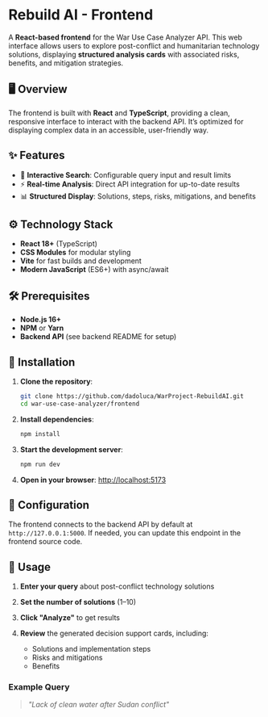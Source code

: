 # Rebuild AI - Frontend

A **React-based frontend** for the War Use Case Analyzer API. This web interface allows users to explore post-conflict and humanitarian technology solutions, displaying **structured analysis cards** with associated risks, benefits, and mitigation strategies.

## 🖥️ Overview

The frontend is built with **React** and **TypeScript**, providing a clean, responsive interface to interact with the backend API. It’s optimized for displaying complex data in an accessible, user-friendly way.

## ✨ Features

* 🔎 **Interactive Search**: Configurable query input and result limits
* ⚡ **Real-time Analysis**: Direct API integration for up-to-date results
* 📊 **Structured Display**: Solutions, steps, risks, mitigations, and benefits

## ⚙️ Technology Stack

* **React 18+** (TypeScript)
* **CSS Modules** for modular styling
* **Vite** for fast builds and development
* **Modern JavaScript** (ES6+) with async/await

## 🛠️ Prerequisites

* **Node.js 16+**
* **NPM** or **Yarn**
* **Backend API** (see backend README for setup)

## 🚀 Installation

1. **Clone the repository**:

   ```bash
   git clone https://github.com/dadoluca/WarProject-RebuildAI.git
   cd war-use-case-analyzer/frontend
   ```

2. **Install dependencies**:

   ```bash
   npm install
   ```

3. **Start the development server**:

   ```bash
   npm run dev
   ```

4. **Open in your browser**:
   [http://localhost:5173](http://localhost:5173)

## 🔧 Configuration

The frontend connects to the backend API by default at `http://127.0.0.1:5000`.
If needed, you can update this endpoint in the frontend source code.

## 📝 Usage

1. **Enter your query** about post-conflict technology solutions
2. **Set the number of solutions** (1–10)
3. **Click "Analyze"** to get results
4. **Review** the generated decision support cards, including:

   * Solutions and implementation steps
   * Risks and mitigations
   * Benefits

### Example Query

> *"Lack of clean water after Sudan conflict"*



